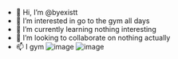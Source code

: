 - 👋 Hi, I’m @byexistt
- 👀 I’m interested in go to the gym all days 
- 🌱 I’m currently learning nothing interesting
- 💞️ I’m looking to collaborate on nothing actually
- 📫 I gym
![image](https://user-images.githubusercontent.com/110537061/192571192-e2d6efe7-9aa4-4cec-8ed4-55ab6b84a137.png)
![image](https://user-images.githubusercontent.com/110537061/192571427-faa5d6aa-b257-4537-9cde-47173faf6b77.png)



